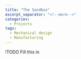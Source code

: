 ```yaml
---
title: "The Sandbox"
excerpt_separator: "<!--more-->"
categories:
  - Projects
tags:
  - Mechanical design
  - Manufacturing
---
```



!TODO 
Fill this in